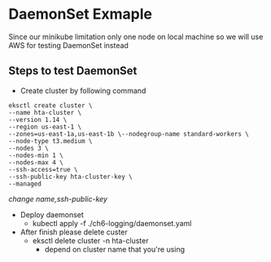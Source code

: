 # DaemonSet Exmaple

Since our minikube limitation only one node on local machine so we will use AWS for testing DaemonSet instead

## Steps to test DaemonSet

- Create cluster by following command

```
eksctl create cluster \
--name hta-cluster \
--version 1.14 \
--region us-east-1 \
--zones=us-east-1a,us-east-1b \--nodegroup-name standard-workers \
--node-type t3.medium \
--nodes 3 \
--nodes-min 1 \
--nodes-max 4 \
--ssh-access=true \
--ssh-public-key hta-cluster-key \
--managed
```

*change name,ssh-public-key*

- Deploy daemonset
  - kubectl apply -f ./ch6-logging/daemonset.yaml
- After finish please delete custer
  - eksctl delete cluster -n hta-cluster
    - depend on cluster name that you're using
